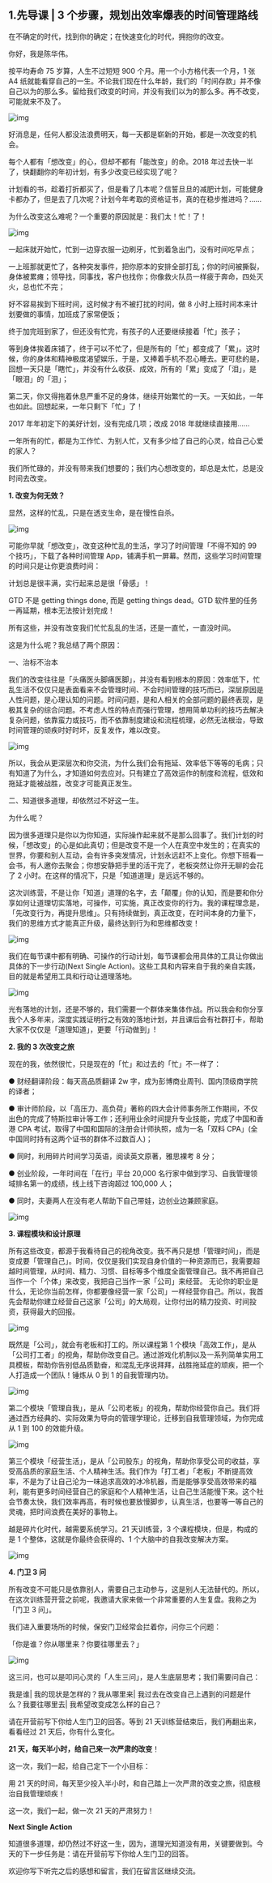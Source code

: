 ## 1.先导课 | 3 个步骤，规划出效率爆表的时间管理路线
在不确定的时代，找到你的确定；在快速变化的时代，拥抱你的改变。


你好，我是陈华伟。


按平均寿命 75 岁算，人生不过短短 900 个月。用一个小方格代表一个月，1 张 A4 纸就能看穿自己的一生。不论我们现在什么年龄，我们的「时间存款」并不像自己以为的那么多。留给我们改变的时间，并没有我们以为的那么多。再不改变，可能就来不及了。


![img](https://pic3.zhimg.com/v2-0faf7de1a004320713a933fce2318cdd.webp)

好消息是，任何人都没法浪费明天，每一天都是崭新的开始，都是一次改变的机会。


每个人都有「想改变」的心，但却不都有「能改变」的命。2018 年过去快一半了，快翻翻你的年初计划，有多少改变已经实现了呢？


计划看的书，趁着打折都买了，但是看了几本呢？信誓旦旦的减肥计划，可能健身卡都办了，但是去了几次呢？计划今年考取的资格证书，真的在稳步推进吗？……


为什么改变这么难呢？一个重要的原因就是：我们太！忙！了！


![img](https://pic3.zhimg.com/v2-027962a8f436895174338026e12e75d0.webp)

一起床就开始忙，忙到一边穿衣服一边刷牙，忙到着急出门，没有时间吃早点；


一上班那就更忙了，各种突发事件，把你原本的安排全部打乱；你的时间被撕裂，身体被累瘫；领导找，同事找，客户也找你；你像救火队员一样疲于奔命，四处灭火，总也忙不完；


好不容易挨到下班时间，这时候才有不被打扰的时间，做 8 小时上班时间本来计划要做的事情，加班成了家常便饭；


终于加完班到家了，但还没有忙完，有孩子的人还要继续接着「忙」孩子；


等到身体挨着床铺了，终于可以不忙了，但是所有的「忙」都变成了「累」。这时候，你的身体和精神极度渴望娱乐，于是，又捧着手机不忍心睡去。更可悲的是，回想一天只是「瞎忙」，并没有什么收获、成效，所有的「累」变成了「泪」，是「眼泪」的「泪」；


第二天，你又得拖着休息严重不足的身体，继续开始繁忙的一天。一天如此，一年也如此。回想起来，一年只剩下「忙」了！


2017 年年初定下的美好计划，没有完成几项；改成 2018 年就继续直接用……


一年所有的忙，都是为工作忙、为别人忙，又有多少给了自己的心灵，给自己心爱的家人？


我们所忙碌的，并没有带来我们想要的；我们内心想改变的，却总是太忙，总是没时间去改变。


**1. 改变为何无效？**


显然，这样的忙乱，只是在透支生命，是在慢性自杀。


![img](https://pic1.zhimg.com/v2-4ed8c491e198cdae1c246841ff552b03.webp)

可能你早就「想改变」，改变这种忙乱的生活，学习了时间管理「不得不知的 99 个技巧」，下载了各种时间管理 App，铺满手机一屏幕。然而，这些学习时间管理的时间只是让你更浪费时间：


计划总是很丰满，实行起来总是很「骨感」！


GTD 不是 getting things done, 而是 getting things dead。GTD 软件里的任务一再延期，根本无法按计划完成！


所有这些，并没有改变我们忙忙乱乱的生活，还是一直忙，一直没时间。


这是为什么呢？我总结了两个原因：


一、治标不治本


我们的改变往往是「头痛医头脚痛医脚」，并没有看到根本的原因：效率低下，忙乱生活不仅仅只是表面看来不会管理时间、不会时间管理的技巧而已，深层原因是人性问题，是心理认知的问题。时间问题，是和人相关的全部问题的最终表现，是极其复杂的综合问题。不考虑人性的特点而强行管理，想用简单功利的技巧去解决复杂问题，依靠蛮力或技巧，而不依靠制度建设和流程梳理，必然无法根治，导致时间管理的顽疾时好时坏，反复发作，难以改变。


![img](https://pic3.zhimg.com/v2-50267c77b47e947838db5576569e9372.webp)

所以，我会从更深层次和你交流，为什么我们会有拖延、效率低下等等的毛病；只有知道了为什么，才知道如何去应对。只有建立了高效运作的制度和流程，低效和拖延才能被战胜，改变才可能真正发生。


二、知道很多道理，却依然过不好这一生。


为什么呢？


因为很多道理只是你以为你知道，实际操作起来就不是那么回事了。我们计划的时候，「想改变」的心是如此真切；但是改变不是一个人在真空中发生的；在真实的世界，你要和别人互动，会有许多突发情况，计划永远赶不上变化。你想下班看一会书，有人邀你去聚会；你想安静把手里的活干完了，老板突然让你开无聊的会花了 2 小时。在这样的情况下，只是「知道道理」是远远不够的。


这次训练营，不是让你「知道」道理的名字，去「颠覆」你的认知，而是要和你分享如何让道理切实落地，可操作，可实施，真正改变你的行为。我的课程理念是，「先改变行为，再提升思维」。只有持续做到，真正改变，在时间本身的力量下，我们的思维方式才能真正升级，最终达到行为和思维都改变！


![img](https://pic2.zhimg.com/v2-dc9bf1540549769a9bea2cbea50e5a79.webp)

我们在每节课中都有明确、可操作的行动计划，每节课都会用具体的工具让你做出具体的下一步行动(Next Single Action)。这些工具和内容来自于我的亲自实践，目的就是希望用工具和行动让道理落地。


![img](https://pic2.zhimg.com/v2-593977f4e2945a17b834dcf7527710a8.webp)

光有落地的计划，还是不够的，我们需要一个群体来集体作战。所以我会和你分享我个人多年来，深度实践证明行之有效的落地计划，并且课后会有社群打卡，帮助大家不仅仅是「道理知道」，更要「行动做到」!


**2. 我的 3 次改变之旅**


现在的我，依然很忙，只是现在的「忙」和过去的「忙」不一样了：


● 财经翻译阶段：每天高品质翻译 2w 字，成为彭博商业周刊、国内顶级商学院的译者；


● 审计师阶段，以「高压力、高负荷」著称的四大会计师事务所工作期间，不仅出色的完成了特斯拉审计等工作；还利用业余时间提升专业技能，完成了中国和香港 CPA 考试，取得了中国和国际的注册会计师执照，成为一名「双料 CPA」(全中国同时持有这两个证书的群体不过数百人)；


● 同时，利用碎片时间学习英语，阅读英文原著，雅思裸考 8 分；


● 创业阶段，一年时间在「在行」平台 20,000 名行家中做到学习、自我管理领域排名第一的成绩，线上线下咨询超过 100,000 人；


● 同时，夫妻两人在没有老人帮助下自己带娃，边创业边兼顾家庭。


![img](https://pic3.zhimg.com/v2-0ff0bf1036a6623f63da7abfa138a64b.webp)

**3. 课程模块和设计原理**


所有这些改变，都源于我看待自己的视角改变。我不再只是想「管理时间」，而是变成要「管理自己」。时间，仅仅是我们实现自身价值的一种资源而已，我需要超越时间管理，从时间、精力、习惯、目标等多个维度全面管理自己。我不再把自己当作一个「个体」来改变，我把自己当作一家「公司」来经营。 无论你的职业是什么，无论你当前怎样，你都要像经营一家「公司」一样经营你自己。所以，我首先会帮助你建立经营自己这家「公司」的大局观，让你付出的精力投资、时间投资，获得最大的回报。


![img](https://pic2.zhimg.com/v2-f76fbc5dea5bc3591aa732e2cd8ae60f.webp)

既然是「公司」，就会有老板和打工的。所以课程第 1 个模块「高效工作」，是从「公司打工者」的视角，帮助你改变自己。通过游戏化机制以及一系列简单实用工具模板，帮助你告别低品质勤奋，和混乱无序说拜拜，战胜拖延症的顽疾，把一个人打造成一个团队！锤炼从 0 到 1 的自我管理内功。


![img](https://pic2.zhimg.com/v2-7b7329a5a7424cdbf3b748d84ec54693.webp)

第二个模块「管理自我」，是从「公司老板」的视角，帮助你经营你自己。我们将通过西方经典的、实际效果为导向的管理学理论，迁移到自我管理领域，为你完成从 1 到 100 的效能升级。


![img](https://pic4.zhimg.com/v2-c6ddcdae01f821621910c6834f7aed20.webp)

第三个模块「经营生活」，是从「公司股东」的视角，帮助你享受公司的收益，享受高品质的家庭生活、个人精神生活。我们作为「打工者」「老板」不断提高效率，不是为了让自己沦为一味追求高效的冰冷机器，而是能够享受高效带来的福利，能有更多时间经营自己的家庭和个人精神生活，让自己生活能慢下来。这个社会节奏太快，我们效率再高，有时候也要放慢脚步，认真生活，也要等一等自己的灵魂，把时间浪费在美好的事物上。


越是碎片化时代，越需要系统学习。21 天训练营，3 个课程模块，但是，构成的是 1 个整体，这就是你最终会获得的、1 个大脑中的自我改变解决方案。


![img](https://pic2.zhimg.com/v2-6d596508d6e238c2be1cfa6d9e48e314.webp)

**4. 门卫 3 问**


所有改变不可能只是依靠别人，需要自己主动参与，这是别人无法替代的。所以，在这次训练营开营之前呢，我邀请大家来做一个非常重要的人生复盘。我称之为「门卫 3 问」。


我们进入重要场所的时候，保安门卫经常会拦着你，问你三个问题：


「你是谁？你从哪里来？你要往哪里去？」


![img](https://pic2.zhimg.com/v2-16e179d260aae1060206c2c4aaa46e3d.webp)

这三问，也可以是叩问心灵的「人生三问」，是人生底层思考；我们需要问自己：


我是谁| 我的现状是怎样的？我从哪里来| 我过去在改变自己上遇到的问题是什么？我要往哪里去| 我希望改变成怎么样的自己？


请在开营前写下你给人生门卫的回答。等到 21 天训练营结束后，我们再翻出来，看看经过 21 天后，你有什么变化。


**21 天，每天半小时，给自己来一次严肃的改变**！


这一次，我们一起，给自己定下一个小目标：


用 21 天的时间，每天至少投入半小时，和自己踏上一次严肃的改变之旅，彻底根治自我管理顽疾！


这一次，我们一起，做一次 21 天的严肃努力！


**Next Single Action**


知道很多道理，却仍然过不好这一生，因为，道理光知道没有用，关键要做到。今天的下一步任务是：请在开营前写下你给人生门卫的回答。


欢迎你写下听完之后的感想和留言，我们在留言区继续交流。

